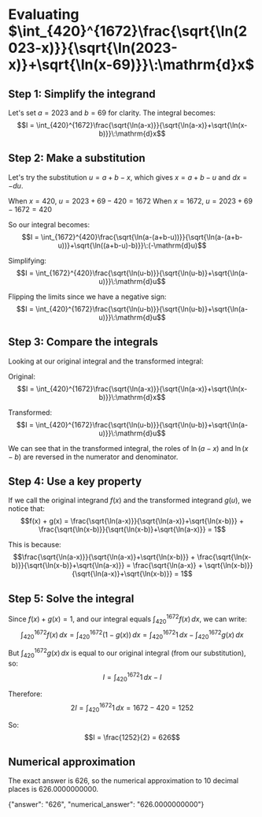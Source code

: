 # Evaluating $\int_{420}^{1672}\frac{\sqrt{\ln(2023-x)}}{\sqrt{\ln(2023-x)}+\sqrt{\ln(x-69)}}\:\mathrm{d}x$

## Step 1: Simplify the integrand
Let's set $a = 2023$ and $b = 69$ for clarity. The integral becomes:
$$I = \int_{420}^{1672}\frac{\sqrt{\ln(a-x)}}{\sqrt{\ln(a-x)}+\sqrt{\ln(x-b)}}\:\mathrm{d}x$$

## Step 2: Make a substitution
Let's try the substitution $u = a + b - x$, which gives $x = a + b - u$ and $dx = -du$.

When $x = 420$, $u = 2023 + 69 - 420 = 1672$
When $x = 1672$, $u = 2023 + 69 - 1672 = 420$

So our integral becomes:
$$I = \int_{1672}^{420}\frac{\sqrt{\ln(a-(a+b-u))}}{\sqrt{\ln(a-(a+b-u))}+\sqrt{\ln((a+b-u)-b)}}\:(-\mathrm{d}u)$$

Simplifying:
$$I = \int_{1672}^{420}\frac{\sqrt{\ln(u-b)}}{\sqrt{\ln(u-b)}+\sqrt{\ln(a-u)}}\:\mathrm{d}u$$

Flipping the limits since we have a negative sign:
$$I = \int_{420}^{1672}\frac{\sqrt{\ln(u-b)}}{\sqrt{\ln(u-b)}+\sqrt{\ln(a-u)}}\:\mathrm{d}u$$

## Step 3: Compare the integrals
Looking at our original integral and the transformed integral:

Original: $$I = \int_{420}^{1672}\frac{\sqrt{\ln(a-x)}}{\sqrt{\ln(a-x)}+\sqrt{\ln(x-b)}}\:\mathrm{d}x$$

Transformed: $$I = \int_{420}^{1672}\frac{\sqrt{\ln(u-b)}}{\sqrt{\ln(u-b)}+\sqrt{\ln(a-u)}}\:\mathrm{d}u$$

We can see that in the transformed integral, the roles of $\ln(a-x)$ and $\ln(x-b)$ are reversed in the numerator and denominator.

## Step 4: Use a key property
If we call the original integrand $f(x)$ and the transformed integrand $g(u)$, we notice that:
$$f(x) + g(x) = \frac{\sqrt{\ln(a-x)}}{\sqrt{\ln(a-x)}+\sqrt{\ln(x-b)}} + \frac{\sqrt{\ln(x-b)}}{\sqrt{\ln(x-b)}+\sqrt{\ln(a-x)}} = 1$$

This is because:
$$\frac{\sqrt{\ln(a-x)}}{\sqrt{\ln(a-x)}+\sqrt{\ln(x-b)}} + \frac{\sqrt{\ln(x-b)}}{\sqrt{\ln(x-b)}+\sqrt{\ln(a-x)}} = \frac{\sqrt{\ln(a-x)} + \sqrt{\ln(x-b)}}{\sqrt{\ln(a-x)}+\sqrt{\ln(x-b)}} = 1$$

## Step 5: Solve the integral
Since $f(x) + g(x) = 1$, and our integral equals $\int_{420}^{1672} f(x) \, dx$, we can write:
$$\int_{420}^{1672} f(x) \, dx = \int_{420}^{1672} (1 - g(x)) \, dx = \int_{420}^{1672} 1 \, dx - \int_{420}^{1672} g(x) \, dx$$

But $\int_{420}^{1672} g(x) \, dx$ is equal to our original integral (from our substitution), so:
$$I = \int_{420}^{1672} 1 \, dx - I$$

Therefore:
$$2I = \int_{420}^{1672} 1 \, dx = 1672 - 420 = 1252$$

So:
$$I = \frac{1252}{2} = 626$$

## Numerical approximation
The exact answer is 626, so the numerical approximation to 10 decimal places is 626.0000000000.

{"answer": "626", "numerical_answer": "626.0000000000"}